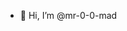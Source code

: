 - 👋 Hi, I’m @mr-0-0-mad
<!---
mr-0-0-mad/mr-0-0-mad is a ✨ special ✨ repository because its `README.md` (this file) appears on your GitHub profile.
You can click the Preview link to take a look at your changes.
--->
